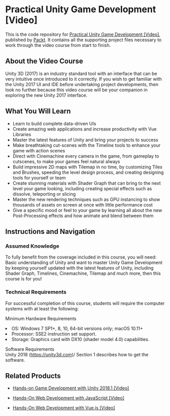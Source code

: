 # Practical Unity Game Development [Video]
This is the code repository for [Practical Unity Game Development [Video]](https://www.packtpub.com/game-development/practical-unity-game-development-video?utm_source=github&utm_medium=repository&utm_campaign=9781788837286), published by [Packt](https://www.packtpub.com/?utm_source=github). It contains all the supporting project files necessary to work through the video course from start to finish.
## About the Video Course
Unity 3D (2017) is an industry standard tool with an interface that can be very intuitive once introduced to it correctly. If you wish to get familiar with the Unity 2017 UI and IDE before undertaking project developments, then look no further because this video course will be your companion in exploring the new Unity 2017 interface.

<H2>What You Will Learn</H2>
<DIV class=book-info-will-learn-text>
<UL>
<LI>Learn to build complete data-driven UIs&nbsp; 
<LI>Create amazing web applications and increase productivity with Vue Libraries 
<LI>Master the latest features of Unity and bring your projects to success
<LI>Make breathtaking cut-scenes with the Timeline tools to enhance your game with action scenes
<LI>Direct with Cinemachine every camera in the game, from gameplay to cutscenes, to make your games feel natural always
<LI>Build impressive 2D maps with Tilemap in no time, by customizing Tiles and Brushes, speeding the level design process, and creating designing tools for yourself or team
<LI>Create stunning materials with Shader Graph that can bring to the next level your game looking, including creating special effects such as dissolve, teleporting or slicing
<LI>Master the new rendering techniques such as GPU instancing to show thousands of assets on screen at once with little performance cost
<LI>Give a specific mood or feel to your game by learning all about the new Post-Processing effects and how animate and blend between them
</LI></UL></DIV>

## Instructions and Navigation
### Assumed Knowledge
To fully benefit from the coverage included in this course, you will need:<br/>
Basic understanding of Unity and want to master Unity Game Development by keeping yourself updated with the latest features of Unity, including Shader Graph, Timelines, Cinemachine, Tilemap and much more, then this course is for you!	
### Technical Requirements
For successful completion of this course, students will require the computer systems with at least the following:

Minimum Hardware Requirements<br/>
<LI>OS: Windows 7 SP1+, 8, 10, 64-bit versions only; macOS 10.11+
<LI>Processor: SSE2 instruction set support.
<LI>Storage: Graphics card with DX10 (shader model 4.0) capabilities.
  
Software Requirements<br/>
Unity 2018 (https://unity3d.com)/ Section 1 describes how to get the software.

## Related Products
* [Hands-on Game Development with Unity 2018.1 [Video]](https://www.packtpub.com/game-development/hands-game-development-unity-20181-video?utm_source=github&utm_medium=repository&utm_campaign=9781786465436)

* [Hands-On Web Development with JavaScript [Video]](https://www.packtpub.com/application-development/hands-web-development-javascript-video?utm_source=github&utm_medium=repository&utm_campaign=9781789348903)

* [Hands-On Web Development with Vue.js [Video]](https://www.packtpub.com/web-development/hands-web-development-vuejs-video?utm_source=github&utm_medium=repository&utm_campaign=9781787283039)

